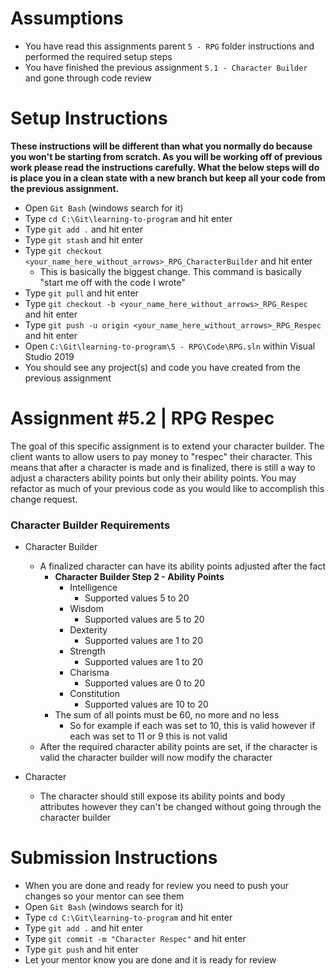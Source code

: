 # Assumptions

* You have read this assignments parent `5 - RPG` folder instructions and performed the required setup steps
* You have finished the previous assignment `5.1 - Character Builder` and gone through code review

# Setup Instructions

**These instructions will be different than what you normally do because you won't be starting from scratch. As you will be working off of previous work please read the instructions carefully. What the below steps will do is place you in a clean state with a new branch but keep all your code from the previous assignment.**

* Open `Git Bash` (windows search for it)
* Type `cd C:\Git\learning-to-program` and hit enter
* Type `git add .` and hit enter
* Type `git stash` and hit enter
* Type `git checkout <your_name_here_without_arrows>_RPG_CharacterBuilder` and hit enter
	* This is basically the biggest change. This command is basically "start me off with the code I wrote"
* Type `git pull` and hit enter
* Type `git checkout -b <your_name_here_without_arrows>_RPG_Respec` and hit enter
* Type `git push -u origin <your_name_here_without_arrows>_RPG_Respec` and hit enter
* Open `C:\Git\learning-to-program\5 - RPG\Code\RPG.sln` within Visual Studio 2019
* You should see any project(s) and code you have created from the previous assignment

# Assignment #5.2 | RPG Respec

The goal of this specific assignment is to extend your character builder. The client wants to allow users to pay money to "respec" their character. This means that after a character is made and is finalized, there is still a way to adjust a characters ability points but only their ability points. You may refactor as much of your previous code as you would like to accomplish this change request.

### Character Builder Requirements

* Character Builder
	* A finalized character can have its ability points adjusted after the fact
		* **Character Builder Step 2 - Ability Points**
			* Intelligence
				* Supported values 5 to 20
			* Wisdom
				* Supported values are 5 to 20
			* Dexterity
				* Supported values are 1 to 20
			* Strength
				* Supported values are 1 to 20
			* Charisma
				* Supported values are 0 to 20
			* Constitution
				* Supported values are 10 to 20
		* The sum of all points must be 60, no more and no less
			* So for example if each was set to 10, this is valid however if each was set to 11 or 9 this is not valid
	* After the required character ability points are set, if the character is valid the character builder will now modify the character

* Character
	* The character should still expose its ability points and body attributes however they can't be changed without going through the character builder

# Submission Instructions

* When you are done and ready for review you need to push your changes so your mentor can see them
* Open `Git Bash` (windows search for it)
* Type `cd C:\Git\learning-to-program` and hit enter
* Type `git add .` and hit enter
* Type `git commit -m "Character Respec"` and hit enter
* Type `git push` and hit enter
* Let your mentor know you are done and it is ready for review